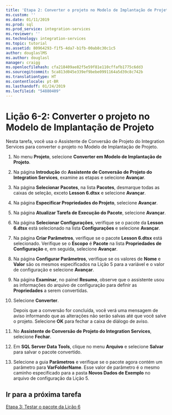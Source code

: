 ```yaml
---
title: 'Etapa 2: Converter o projeto no Modelo de Implantação de Projeto | Microsoft Docs'
ms.custom: ''
ms.date: 01/11/2019
ms.prod: sql
ms.prod_service: integration-services
ms.reviewer: ''
ms.technology: integration-services
ms.topic: tutorial
ms.assetid: 80964293-f1f5-4da7-b1fb-00ab8c30c1c5
author: douglaslMS
ms.author: douglasl
manager: craigg
ms.openlocfilehash: cfa218409ae82f5e59f81e110cffafb1775c6dd3
ms.sourcegitcommit: 5ca813d045e339ef9bebe0991164a5d39c8c742b
ms.translationtype: HT
ms.contentlocale: pt-BR
ms.lasthandoff: 01/24/2019
ms.locfileid: "54880409"
---
```

# <a name="lesson-6-2-convert-the-project-to-the-project-deployment-model"></a>Lição 6-2: Converter o projeto no Modelo de Implantação de Projeto

Nesta tarefa, você usa o Assistente de Conversão de Projeto do Integration Services para converter o projeto no Modelo de Implantação de Projeto.  
  
1.  No menu **Projeto**, selecione **Converter em Modelo de Implantação de Projeto**.  
  
2.  Na página **Introdução** do **Assistente de Conversão de Projeto do Integration Services**, examine as etapas e selecione **Avançar**.  
  
3.  Na página **Selecionar Pacotes**, na lista **Pacotes**, desmarque todas as caixas de seleção, exceto **Lesson 6.dtsx** e selecione **Avançar**.  
  
4.  Na página **Especificar Propriedades do Projeto**, selecione **Avançar**.  
  
5.  Na página **Atualizar Tarefa de Execução do Pacote**, selecione **Avançar**.  
  
6.  Na página **Selecionar Configurações**, verifique se o pacote da **Lesson 6.dtsx** está selecionado na lista **Configurações** e selecione **Avançar**.  
  
7.  Na página **Criar Parâmetros**, verifique se o pacote **Lesson 6.dtsx** está selecionado.  Verifique se o **Escopo** é **Pacote** na lista **Propriedades de Configuração** e, em seguida, selecione **Avançar**.  
  
8.  Na página **Configurar Parâmetros**, verifique se os valores de **Nome** e **Valor** são os mesmos especificados na Lição 5 para a variável e o valor de configuração e selecione **Avançar**.  
  
9. Na página **Examinar**, no painel **Resumo**, observe que o assistente usou as informações do arquivo de configuração para definir as **Propriedades** a serem convertidas.  
  
10. Selecione **Converter**.  
  
    Depois que a conversão for concluída, você verá uma mensagem de aviso informando que as alterações não serão salvas até que você salve o projeto. Selecione **OK** para fechar a caixa de diálogo de aviso.  
  
11. No **Assistente de Conversão de Projeto do Integration Services**, selecione **Fechar**.  
  
12. Em **SQL Server Data Tools**, clique no menu **Arquivo** e selecione **Salvar** para salvar o pacote convertido.  
  
13. Selecione a guia **Parâmetros** e verifique se o pacote agora contém um parâmetro para **VarFolderName**. Esse valor de parâmetro é o mesmo caminho especificado para a pasta **Novos Dados de Exemplo** no arquivo de configuração da Lição 5.  
  
## <a name="go-to-next-task"></a>Ir para a próxima tarefa
[Etapa 3: Testar o pacote da Lição 6](../integration-services/lesson-6-3-testing-the-lesson-6-package.md)  
  
  
  
